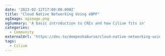 ```yaml
---
date: '2023-02-12T17:00:00.000Z'
title: "Cloud Native Networking Using eBPF"
ogImage: ogimage.png
ogSummary: 'A basic introduction to CNIs and how Cilium fits in'
categories:
  - Community
externalUrl: 'https://dev.to/deepeshaburse/cloud-native-networking-using-ebpf-4p9h'
tags:
  - Cilium
---
```

